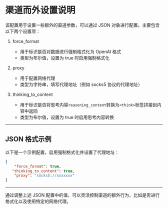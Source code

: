 # 渠道而外设置说明

该配置用于设置一些额外的渠道参数，可以通过 JSON 对象进行配置。主要包含以下两个设置项：

1. force_format
    - 用于标识是否对数据进行强制格式化为 OpenAI 格式
    - 类型为布尔值，设置为 true 时启用强制格式化

2. proxy
    - 用于配置网络代理
    - 类型为字符串，填写代理地址（例如 socks5 协议的代理地址）

3. thinking_to_content
   - 用于标识是否将思考内容`reasoning_content`转换为`<think>`标签拼接到内容中返回
   - 类型为布尔值，设置为 true 时启用思考内容转换

--------------------------------------------------------------

## JSON 格式示例

以下是一个示例配置，启用强制格式化并设置了代理地址：

```json
{
    "force_format": true,
   "thinking_to_content": true,
    "proxy": "socks5://xxxxxxx"
}
```

--------------------------------------------------------------

通过调整上述 JSON 配置中的值，可以灵活控制渠道的额外行为，比如是否进行格式化以及使用特定的网络代理。